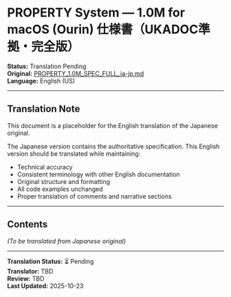 # PROPERTY System — **1.0M for macOS (Ourin)** 仕様書（UKADOC準拠・完全版）

**Status:** Translation Pending  
**Original:** [PROPERTY_1.0M_SPEC_FULL_ja-jp.md](./PROPERTY_1.0M_SPEC_FULL_ja-jp.md)  
**Language:** English (US)

---

## Translation Note

This document is a placeholder for the English translation of the Japanese original.

The Japanese version contains the authoritative specification. This English version should be translated while maintaining:

- Technical accuracy
- Consistent terminology with other English documentation
- Original structure and formatting
- All code examples unchanged
- Proper translation of comments and narrative sections

---

## Contents

*(To be translated from Japanese original)*

---

**Translation Status:** ⏳ Pending  
**Translator:** TBD  
**Review:** TBD  
**Last Updated:** 2025-10-23
